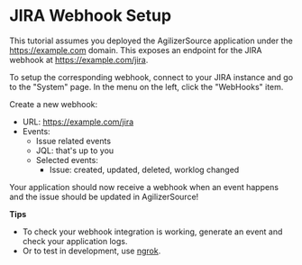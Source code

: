 # JIRA Webhook Setup

This tutorial assumes you deployed the AgilizerSource application under the https://example.com domain. This exposes an endpoint for the JIRA webhook at https://example.com/jira.

To setup the corresponding webhook, connect to your JIRA instance and go to the "System" page. In the menu on the left, click the "WebHooks" item.

Create a new webhook:

- URL: https://example.com/jira
- Events:
  - Issue related events
  - JQL: that's up to you
  - Selected events:
    - Issue: created, updated, deleted, worklog changed

Your application should now receive a webhook when an event happens and the issue should be updated in AgilizerSource!

**Tips**

- To check your webhook integration is working, generate an event and check your application logs.
- Or to test in development, use [ngrok](https://ngrok.com/).
